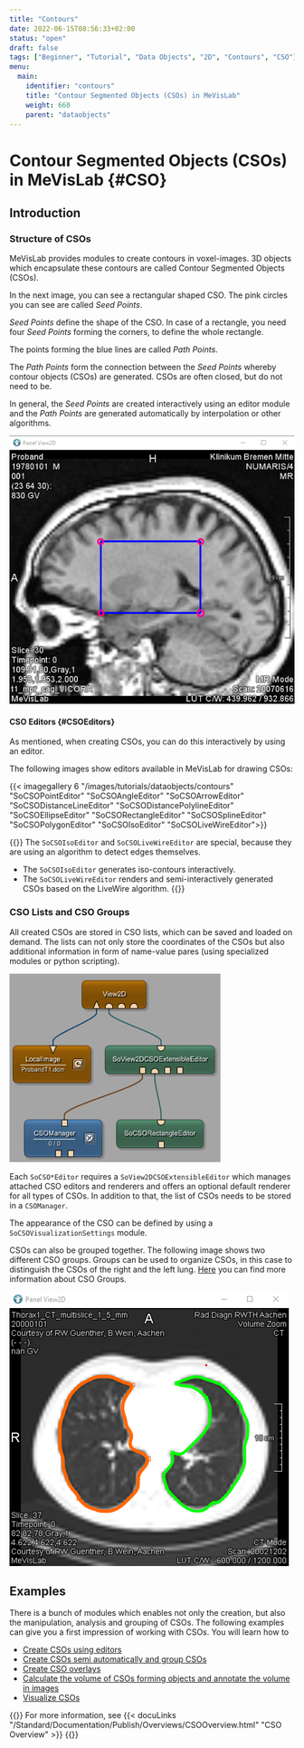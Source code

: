 ```yaml
---
title: "Contours"
date: 2022-06-15T08:56:33+02:00
status: "open"
draft: false
tags: ["Beginner", "Tutorial", "Data Objects", "2D", "Contours", "CSO"]
menu: 
  main:
    identifier: "contours"
    title: "Contour Segmented Objects (CSOs) in MeVisLab"
    weight: 660
    parent: "dataobjects"
---
```

# Contour Segmented Objects (CSOs) in MeVisLab {#CSO}
## Introduction
### Structure of CSOs

MeVisLab provides modules to create contours in voxel-images. 3D objects which encapsulate these contours are called Contour Segmented Objects (CSOs).

In the next image, you can see a rectangular shaped CSO. The pink circles you can see are called *Seed Points*.

*Seed Points* define the shape of the CSO. In case of a rectangle, you need four *Seed Points* forming the corners, to define the whole rectangle.

The points forming the blue lines are called *Path Points*.

The *Path Points* form the connection between the *Seed Points* whereby contour objects (CSOs) are generated. CSOs are often closed, but do not need to be.

In general, the *Seed Points* are created interactively using an editor module and the *Path Points* are generated automatically by interpolation or other algorithms.

![Contour Segmented Object (CSO)](/images/tutorials/dataobjects/contours/CSO_Expl_01.png "Contour Segmented Object (CSO)")

#### CSO Editors {#CSOEditors}

As mentioned, when creating CSOs, you can do this interactively by using an editor.

The following images show editors available in MeVisLab for drawing CSOs:

{{< imagegallery 6 "/images/tutorials/dataobjects/contours" "SoCSOPointEditor" "SoCSOAngleEditor" "SoCSOArrowEditor" "SoCSODistanceLineEditor" "SoCSODistancePolylineEditor" "SoCSOEllipseEditor" "SoCSORectangleEditor" "SoCSOSplineEditor" "SoCSOPolygonEditor" "SoCSOIsoEditor" "SoCSOLiveWireEditor">}}

{{<alert class="info" caption="Extra Infos">}}
The `SoCSOIsoEditor` and `SoCSOLiveWireEditor` are special, because they are using an algorithm to detect edges themselves.

* The `SoCSOIsoEditor` generates iso-contours interactively.
* The `SoCSOLiveWireEditor` renders and semi-interactively generated CSOs based on the LiveWire algorithm.
{{</alert>}}

### CSO Lists and CSO Groups

All created CSOs are stored in CSO lists, which can be saved and loaded on demand. The lists can not only store the coordinates of the CSOs but also additional information in form of name-value pares (using specialized modules or python scripting).

![Basic CSO Network](/images/tutorials/dataobjects/contours/BasicCSONetwork.png "Basic CSO Network")

Each `SoCSO*Editor` requires a `SoView2DCSOExtensibleEditor` which manages attached CSO editors and renderers and offers an optional default renderer for all types of CSOs. In addition to that, the list of CSOs needs to be stored in a `CSOManager`.

The appearance of the CSO can be defined by using a `SoCSOVisualizationSettings` module.

CSOs can also be grouped together. The following image shows two different CSO groups. Groups can be used to organize CSOs, in this case to distinguish the CSOs of the right and the left lung. [Here](/tutorials/dataobjects/contours/contours/contourexample2/) you can find more information about CSO Groups.

![CSO Groups](/images/tutorials/dataobjects/contours/DO2_11_2.png "CSO Groups")

## Examples
There is a bunch of modules which enables not only the creation, but also the manipulation, analysis and grouping of CSOs. The following examples can give you a first impression of working with CSOs. You will learn how to

* [Create CSOs using editors](/tutorials/dataobjects/contours/contourexample1/)
* [Create CSOs semi automatically and group CSOs](/tutorials/dataobjects/contours/contourexample2/)
* [Create CSO overlays](/tutorials/dataobjects/contours/contourexample3/)
* [Calculate the volume of CSOs forming objects and annotate the volume in images](/tutorials/dataobjects/contours/contourexample4/)
* [Visualize CSOs](/tutorials/dataobjects/contours/contourexample5/)

{{<alert class="info" caption="Extra Infos">}}
For more information, see {{< docuLinks "/Standard/Documentation/Publish/Overviews/CSOOverview.html" "CSO Overview" >}}
{{</alert>}}

[//]: <> (MVL-653)
